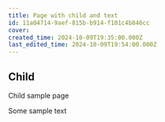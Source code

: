 ```yaml
---
title: Page with child and text
id: 11a04714-9aef-815b-b914-f101c4b846cc
cover: 
created_time: 2024-10-09T19:35:00.000Z
last_edited_time: 2024-10-09T19:54:00.000Z
---
```




## Child

Child sample page


Some sample text

